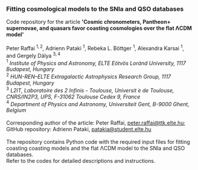 ### Fitting cosmological models to the SNIa and QSO databases
Code repository for the article **'Cosmic chronometers, Pantheon+ supernovae, and quasars favor coasting cosmologies over the flat ΛCDM model'** <br>
<br>
Peter Raffai $^{1,2}$, Adrienn Pataki $^{1}$, Rebeka L. Böttger $^{1}$, Alexandra Karsai $^{1}$, and Gergely Dálya $^{3,4}$ <br>
$^{1}$ _Institute of Physics and Astronomy, ELTE Eötvös Loránd University, 1117 Budapest, Hungary_ <br>
$^{2}$ _HUN-REN–ELTE Extragalactic Astrophysics Research Group, 1117 Budapest, Hungary_ <br>
$^{3}$ _L2IT, Laboratoire des 2 Infinis - Toulouse, Universit ́e de Toulouse, CNRS/IN2P3, UPS, F-31062 Toulouse Cedex 9, France_ <br>
$^{4}$ _Department of Physics and Astronomy, Universiteit Gent, B-9000 Ghent, Belgium_ <br>
<br>
Corresponding author of the article: Peter Raffai, peter.raffai@ttk.elte.hu; GitHub repository: Adrienn Pataki, patakia@student.elte.hu <br>
<br>
The repository contains Python code with the required input files for fitting coasting coasting models and the flat ΛCDM model to the SNIa and QSO databases. <br>
Refer to the codes for detailed descriptions and instructions.
